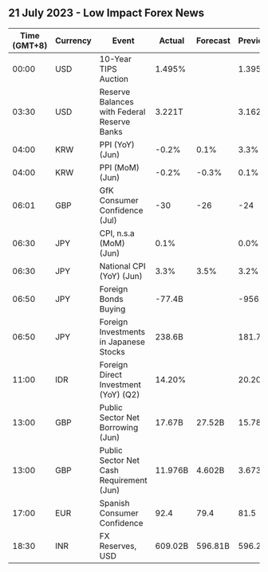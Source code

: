 ## 21 July 2023 - Low Impact Forex News

| Time (GMT+8) | Currency | Event | Actual | Forecast | Previous |
|------|----------|-------|--------|----------|----------|
| 00:00 | USD | 10-Year TIPS Auction | 1.495% |  | 1.395% |
| 03:30 | USD | Reserve Balances with Federal Reserve Banks | 3.221T |  | 3.162T |
| 04:00 | KRW | PPI (YoY) (Jun) | -0.2% | 0.1% | 3.3% |
| 04:00 | KRW | PPI (MoM) (Jun) | -0.2% | -0.3% | 0.1% |
| 06:01 | GBP | GfK Consumer Confidence (Jul) | -30 | -26 | -24 |
| 06:30 | JPY | CPI, n.s.a (MoM) (Jun) | 0.1% |  | 0.0% |
| 06:30 | JPY | National CPI (YoY) (Jun) | 3.3% | 3.5% | 3.2% |
| 06:50 | JPY | Foreign Bonds Buying | -77.4B |  | -956.0B |
| 06:50 | JPY | Foreign Investments in Japanese Stocks | 238.6B |  | 181.7B |
| 11:00 | IDR | Foreign Direct Investment (YoY) (Q2) | 14.20% |  | 20.20% |
| 13:00 | GBP | Public Sector Net Borrowing (Jun) | 17.67B | 27.52B | 15.78B |
| 13:00 | GBP | Public Sector Net Cash Requirement (Jun) | 11.976B | 4.602B | 3.673B |
| 17:00 | EUR | Spanish Consumer Confidence | 92.4 | 79.4 | 81.5 |
| 18:30 | INR | FX Reserves, USD | 609.02B | 596.81B | 596.28B |

